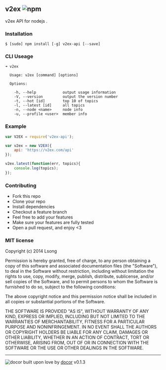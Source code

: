 ## v2ex ![npm](https://badge.fury.io/js/v2ex.png)

v2ex API for nodejs .

### Installation

````
$ [sudo] npm install [-g] v2ex-api [--save]
````


### CLI Useage

````
➜ v2ex

  Usage: v2ex [command] [options]

  Options:

    -h, --help            output usage information
    -V, --version         output the version number
    -t, --hot [id]        top 10 of topics
    -l, --latest [id]     all topics
    -n, --node <name>     node info
    -u, --profile <user>  member info
````

### Example

````javascript
var V2EX = require('v2ex-api');

var v2ex = new V2EX({ 
	api: 'https://v2ex.com/api' 
});

v2ex.latest(function(err, topics){
	console.log(topics);
});

````

### Contributing
- Fork this repo
- Clone your repo
- Install dependencies
- Checkout a feature branch
- Feel free to add your features
- Make sure your features are fully tested
- Open a pull request, and enjoy <3

### MIT license
Copyright (c) 2014 Lsong

Permission is hereby granted, free of charge, to any person obtaining a copy
of this software and associated documentation files (the &quot;Software&quot;), to deal
in the Software without restriction, including without limitation the rights
to use, copy, modify, merge, publish, distribute, sublicense, and/or sell
copies of the Software, and to permit persons to whom the Software is
furnished to do so, subject to the following conditions:

The above copyright notice and this permission notice shall be included in
all copies or substantial portions of the Software.

THE SOFTWARE IS PROVIDED &quot;AS IS&quot;, WITHOUT WARRANTY OF ANY KIND, EXPRESS OR
IMPLIED, INCLUDING BUT NOT LIMITED TO THE WARRANTIES OF MERCHANTABILITY,
FITNESS FOR A PARTICULAR PURPOSE AND NONINFRINGEMENT. IN NO EVENT SHALL THE
AUTHORS OR COPYRIGHT HOLDERS BE LIABLE FOR ANY CLAIM, DAMAGES OR OTHER
LIABILITY, WHETHER IN AN ACTION OF CONTRACT, TORT OR OTHERWISE, ARISING FROM,
OUT OF OR IN CONNECTION WITH THE SOFTWARE OR THE USE OR OTHER DEALINGS IN
THE SOFTWARE.

---
![docor](https://cdn1.iconfinder.com/data/icons/windows8_icons_iconpharm/26/doctor.png)
built upon love by [docor](https://github.com/turingou/docor.git) v0.1.3
